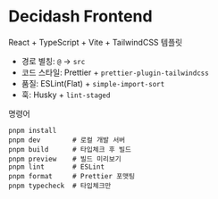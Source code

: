 # Decidash Frontend

React + TypeScript + Vite + TailwindCSS 템플릿

- 경로 별칭: `@` → `src`
- 코드 스타일: Prettier + `prettier-plugin-tailwindcss`
- 품질: ESLint(Flat) + `simple-import-sort`
- 훅: Husky + `lint-staged`

명령어

```
pnpm install
pnpm dev        # 로컬 개발 서버
pnpm build      # 타입체크 후 빌드
pnpm preview    # 빌드 미리보기
pnpm lint       # ESLint
pnpm format     # Prettier 포맷팅
pnpm typecheck  # 타입체크만
```
